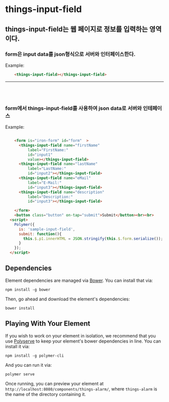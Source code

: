 # things-input-field

## things-input-field는 웹 페이지로 정보를 입력하는 영역이다.

### form은 input data를 json형식으로 서버와 인터페이스한다.
Example:

```html
    <things-input-field></things-input-field>
```

*****
</br></br>
### form에서 things-input-field를 사용하여 json data로 서버와 인테페이스

Example:

```html

    <form is="iron-form" id="form"  >
      <things-input-field name="firstName"
          label="FirstName:"
          id="input1"
          value></things-input-field>
      <things-input-field name="lastName"
          label="LastName:"
          id="input2"></things-input-field>
      <things-input-field name="eMail"
          label="E-Mail:"
          id="input3"></things-input-field>
      <things-input-field name="description"
          label="Description:"
          id="input3"></things-input-field>

    </form>
    <button class="button" on-tap="submit">Submit</button><br><br>
  <script>
    Polymer({
      is: 'sample-input-field',
      submit: function(){
        this.$.p1.innerHTML = JSON.stringify(this.$.form.serialize());
      }
    });
  </script>
```

## Dependencies

Element dependencies are managed via [Bower](http://bower.io/). You can
install that via:

    npm install -g bower

Then, go ahead and download the element's dependencies:

    bower install

## Playing With Your Element

If you wish to work on your element in isolation, we recommend that you use
[Polyserve](https://github.com/PolymerLabs/polyserve) to keep your element's
bower dependencies in line. You can install it via:

    npm install -g polymer-cli

And you can run it via:

    polymer serve

Once running, you can preview your element at
`http://localhost:8080/components/things-alarm/`, where `things-alarm` is the name of the directory containing it.
